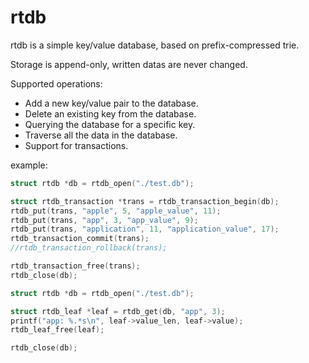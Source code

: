 # rtdb

rtdb is a simple key/value database, based on prefix-compressed trie.

Storage is append-only, written datas are never changed.

Supported operations:

 * Add a new key/value pair to the database.
 * Delete an existing key from the database.
 * Querying the database for a specific key.
 * Traverse all the data in the database.
 * Support for transactions.

example:

```c
struct rtdb *db = rtdb_open("./test.db");

struct rtdb_transaction *trans = rtdb_transaction_begin(db);
rtdb_put(trans, "apple", 5, "apple_value", 11);
rtdb_put(trans, "app", 3, "app_value", 9);
rtdb_put(trans, "application", 11, "application_value", 17);
rtdb_transaction_commit(trans);
//rtdb_transaction_rollback(trans);

rtdb_transaction_free(trans);
rtdb_close(db);
```

```c
struct rtdb *db = rtdb_open("./test.db");

struct rtdb_leaf *leaf = rtdb_get(db, "app", 3);
printf("app: %.*s\n", leaf->value_len, leaf->value);
rtdb_leaf_free(leaf);

rtdb_close(db);
```
